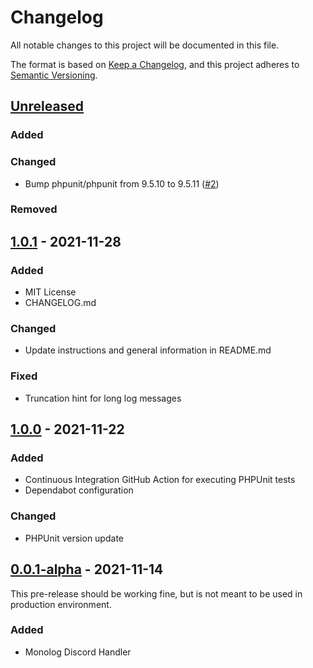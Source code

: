 # Changelog
All notable changes to this project will be documented in this file.

The format is based on [Keep a Changelog](https://keepachangelog.com/en/1.0.0/),
and this project adheres to [Semantic Versioning](https://semver.org/spec/v2.0.0.html).

## [Unreleased]
### Added

### Changed
- Bump phpunit/phpunit from 9.5.10 to 9.5.11 ([#2](https://github.com/stephan-strate/monolog-discord/pull/2))

### Removed

## [1.0.1] - 2021-11-28
### Added
- MIT License
- CHANGELOG.md

### Changed
- Update instructions and general information in README.md

### Fixed
- Truncation hint for long log messages

## [1.0.0] - 2021-11-22
### Added
- Continuous Integration GitHub Action for executing PHPUnit tests
- Dependabot configuration

### Changed
- PHPUnit version update

## [0.0.1-alpha] - 2021-11-14

This pre-release should be working fine, but is not meant to be used in production environment.

### Added
- Monolog Discord Handler

[Unreleased]: https://github.com/stephan-strate/monolog-discord/compare/v1.0.1...HEAD
[1.0.1]: https://github.com/stephan-strate/monolog-discord/compare/v1.0.0...v1.0.1
[1.0.0]: https://github.com/stephan-strate/monolog-discord/compare/v0.0.1-alpha...v1.0.0
[0.0.1-alpha]: https://github.com/stephan-strate/monolog-discord/releases/tag/v0.0.1-alpha
